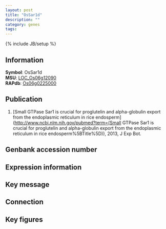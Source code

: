 ```yaml
---
layout: post
title: "OsSar1d"
description: ""
category: genes
tags: 
---
```

{% include JB/setup %}

## Information
__Symbol__: OsSar1d  
__MSU__: [LOC_Os06g12090](http://rice.plantbiology.msu.edu/cgi-bin/ORF_infopage.cgi?orf=LOC_Os06g12090)  
__RAPdb__: [Os06g0225000](http://rapdb.dna.affrc.go.jp/viewer/gbrowse_details/irgsp1?name=Os06g0225000)  

## Publication
1. [Small GTPase Sar1 is crucial for proglutelin and alpha-globulin export from the endoplasmic reticulum in rice endosperm](http://www.ncbi.nlm.nih.gov/pubmed?term=(Small GTPase Sar1 is crucial for proglutelin and alpha-globulin export from the endoplasmic reticulum in rice endosperm%5BTitle%5D)), 2013, J Exp Bot.

## Genbank accession number

## Expression information

## Key message

## Connection

## Key figures


